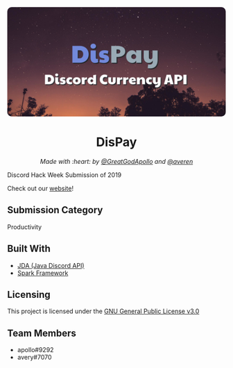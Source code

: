 <img alt="Banner" src="assets/img/banner.png" style="border-radius:10px">

<h1 align="center">DisPay</h1>
<p align="center"><i>Made with :heart: by <a href="https://github.com/GreatGodApollo">@GreatGodApollo</a> and <a href="https://github.com/averen">@averen</a></i></p>

Discord Hack Week Submission of 2019

Check out our [website](https://dispay.xyz)!

## Submission Category

Productivity

## Built With

- [JDA (Java Discord API)](https://github.com/DV8FromTheWorld/JDA)
- [Spark Framework](https://github.com/perwendel/spark)

## Licensing

This project is licensed under the [GNU General Public License v3.0](https://choosealicense.com/licenses/gpl-3.0/)

## Team Members

- apollo#9292
- avery#7070
